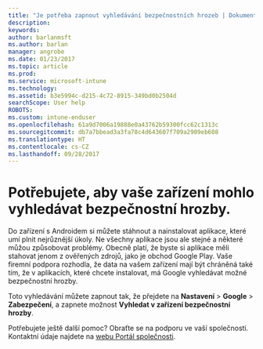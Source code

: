 ```yaml
---
title: "Je potřeba zapnout vyhledávání bezpečnostních hrozeb | Dokumentace Microsoftu"
description: 
keywords: 
author: barlanmsft
ms.author: barlan
manager: angrobe
ms.date: 01/23/2017
ms.topic: article
ms.prod: 
ms.service: microsoft-intune
ms.technology: 
ms.assetid: b3e5994c-d215-4c72-8915-349bd0b2504d
searchScope: User help
ROBOTS: 
ms.custom: intune-enduser
ms.openlocfilehash: 61a9d7006a19888e0a43762b59300fcc62c1313c
ms.sourcegitcommit: db7a7bbead3a3fa78c4d643607f709a2909eb608
ms.translationtype: HT
ms.contentlocale: cs-CZ
ms.lasthandoff: 09/28/2017
---
```

# <a name="you-need-to-make-your-device-able-to-scan-for-security-threats"></a>Potřebujete, aby vaše zařízení mohlo vyhledávat bezpečnostní hrozby.

Do zařízení s Androidem si můžete stáhnout a nainstalovat aplikace, které umí plnit nejrůznější úkoly. Ne všechny aplikace jsou ale stejné a některé můžou způsobovat problémy. Obecně platí, že byste si aplikace měli stahovat jenom z ověřených zdrojů, jako je obchod Google Play. Vaše firemní podpora rozhodla, že data na vašem zařízení mají být chráněná také tím, že v aplikacích, které chcete instalovat, má Google vyhledávat možné bezpečnostní hrozby.

Toto vyhledávání můžete zapnout tak, že přejdete na **Nastavení** > **Google** > **Zabezpečení**, a zapnete možnost **Vyhledat v zařízení bezpečnostní hrozby**.

Potřebujete ještě další pomoc? Obraťte se na podporu ve vaší společnosti. Kontaktní údaje najdete na [webu Portál společnosti](https://portal.manage.microsoft.com).
